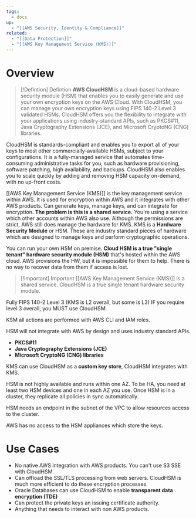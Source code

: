```yaml
---
tags:
  - docs
up:
  - "[[AWS Security, Identity & Compliance]]"
related:
  - "[[Data Protection]]"
  - "[[AWS Key Management Service (KMS)]]"
---
```

# Overview

>[!Defintion] Defintion
>**AWS CloudHSM** is a cloud-based hardware security module (HSM) that enables you to easily generate and use your own encryption keys on the AWS Cloud. With CloudHSM, you can manage your own encryption keys using FIPS 140-2 Level 3 validated HSMs. CloudHSM offers you the flexibility to integrate with your applications using industry-standard APIs, such as PKCS#11, Java Cryptography Extensions (JCE), and Microsoft CryptoNG (CNG) libraries.

CloudHSM is standards-compliant and enables you to export all of your keys to most other commercially-available HSMs, subject to your configurations. It is a fully-managed service that automates time-consuming administrative tasks for you, such as hardware provisioning, software patching, high availability, and backups. CloudHSM also enables you to scale quickly by adding and removing HSM capacity on-demand, with no up-front costs.

[[AWS Key Management Service (KMS)]] is the key management service within AWS. It is used for encryption within AWS and it integrates with other AWS products. Can generate keys, manage keys, and can integrate for encryption. **The problem is this is a shared service.** You're using a service which other accounts within AWS also use. Although the permissions are strict, AWS still does manage the hardware for KMS. KMS is a **Hardware Security Module** or HSM. These are industry standard pieces of hardware which are designed to manage keys and perform cryptographic operations.

You can run your own HSM on premise. **Cloud HSM is a true "single tenant" hardware security module (HSM)** that's hosted within the AWS cloud. AWS provisions the HW, but it is impossible for them to help. There is no way to recover data from them if access is lost.

>[!Important] Important
>[[AWS Key Management Service (KMS)]] is a shared service. CloudHSM is a true single tenant hardware security module.

Fully FIPS 140-2 Level 3 (KMS is L2 overall, but some is L3) IF you require level 3 overall, you MUST use CloudHSM.

KSM all actions are performed with AWS CLI and IAM roles.

HSM will not integrate with AWS by design and uses industry standard APIs.

-   **PKCS#11**
-   **Java Cryptography Extensions (JCE)**
-   **Microsoft CryptoNG (CNG) libraries**

KMS can use CloudHSM as a **custom key store**, CloudHSM integrates with KMS.

HSM is not highly available and runs within one AZ. To be HA, you need at least two HSM devices and one in each AZ you use. Once HSM is in a cluster, they replicate all policies in sync automatically.

HSM needs an endpoint in the subnet of the VPC to allow resources access to the cluster.

AWS has no access to the HSM appliances which store the keys.

# Use Cases

- No native AWS integration with AWS products. You can't use S3 SSE with CloudHSM.
- Can offload the SSL/TLS processing from web servers. CloudHSM is much more efficient to do these encryption processes.
- Oracle Databases can use CloudHSM to enable **transparent data encryption (TDE)**
- Can protect the private keys an issuing certificate authority.
- Anything that needs to interact with non AWS products.
